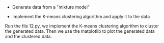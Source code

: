 - Generate data from a "mixture model"

- Implement the K-means clustering algorithm and apply it to the data

Run the file 12.py,  we implement the K-means clustering algorithm to cluster the generated data. Then we use the matplotlib to plot the generated data and the clustered data.
